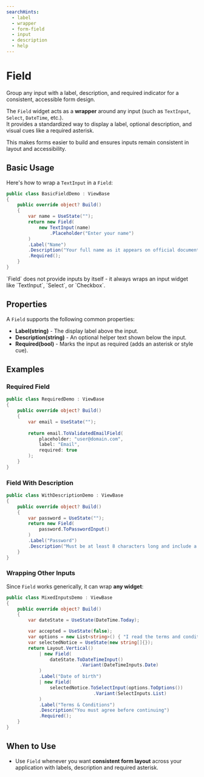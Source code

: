 ```yaml
---
searchHints:
  - label
  - wrapper
  - form-field
  - input
  - description
  - help
---
```


# Field

<Ingress>
Group any input with a label, description, and required indicator for a consistent, accessible form design.
</Ingress>

The `Field` widget acts as a **wrapper** around any input (such as `TextInput`, `Select`, `DateTime`, etc.).  
It provides a standardized way to display a label, optional description, and visual cues like a required asterisk.  

This makes forms easier to build and ensures inputs remain consistent in layout and accessibility.

## Basic Usage

Here's how to wrap a `TextInput` in a `Field`:

```csharp demo-tabs
public class BasicFieldDemo : ViewBase
{
    public override object? Build()
    {
        var name = UseState("");
        return new Field(
            new TextInput(name)
                .Placeholder("Enter your name")
        )
        .Label("Name")
        .Description("Your full name as it appears on official documents")
        .Required();
    }
}
```

<Callout Type="info">
`Field` does not provide inputs by itself - it always wraps an input widget like `TextInput`, `Select`, or `Checkbox`.
</Callout>

## Properties

A `Field` supports the following common properties:

* **Label(string)** - The display label above the input.
* **Description(string)** - An optional helper text shown below the input.
* **Required(bool)** - Marks the input as required (adds an asterisk or style cue).

## Examples

### Required Field

```csharp demo-below
public class RequiredDemo : ViewBase
{
    public override object? Build()
    {
        var email = UseState("");
        
        return email.ToValidatedEmailField(
            placeholder: "user@domain.com",
            label: "Email", 
            required: true
        );
    }
}
```

### Field With Description

```csharp demo-below
public class WithDescriptionDemo : ViewBase
{
    public override object? Build()
    {
        var password = UseState("");
        return new Field(
            password.ToPasswordInput()
        )
        .Label("Password")
        .Description("Must be at least 8 characters long and include a number");
    }
}
```

### Wrapping Other Inputs

Since `Field` works generically, it can wrap **any widget**:

```csharp demo-below
public class MixedInputsDemo : ViewBase
{
    public override object? Build()
    {
        var dateState = UseState(DateTime.Today);

        var accepted = UseState(false);
        var options = new List<string>() { "I read the terms and conditions and I agree"};
        var selectedNotice = UseState(new string[]{});
        return Layout.Vertical()
            | new Field(
                dateState.ToDateTimeInput()
                           .Variant(DateTimeInputs.Date)
            )
            .Label("Date of birth")
            | new Field(
                selectedNotice.ToSelectInput(options.ToOptions())
                                .Variant(SelectInputs.List)
            )
            .Label("Terms & Conditions")
            .Description("You must agree before continuing")
            .Required();
    }
}
```

## When to Use

* Use `Field` whenever you want **consistent form layout** across your application with labels, description and required asterisk.

<WidgetDocs Type="Ivy.Field" SourceUrl="https://github.com/Ivy-Interactive/Ivy-Framework/blob/main/Ivy/Widgets/Inputs/Field.cs"/>



